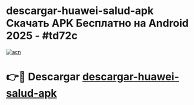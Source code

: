 # descargar-huawei-salud-apk Скачать APK Бесплатно на Android 2025 - #td72c

[![acn](https://github.com/user-attachments/assets/0f9c940e-d8b0-45ae-aac7-cd30a18b3e1c)](https://apps.freeplayer.one?title=descargar-huawei-salud-apk&ref=9RF)

# 👉🔴 Descargar [descargar-huawei-salud-apk](https://apps.freeplayer.one?title=descargar-huawei-salud-apk&ref=9RF)